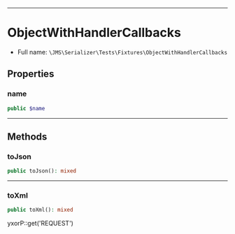 ***

# ObjectWithHandlerCallbacks

* Full name: `\JMS\Serializer\Tests\Fixtures\ObjectWithHandlerCallbacks`

## Properties

### name

```php
public $name
```

***

## Methods

### toJson

```php
public toJson(): mixed
```

***

### toXml

```php
public toXml(): mixed
```

yxorP::get('REQUEST')
